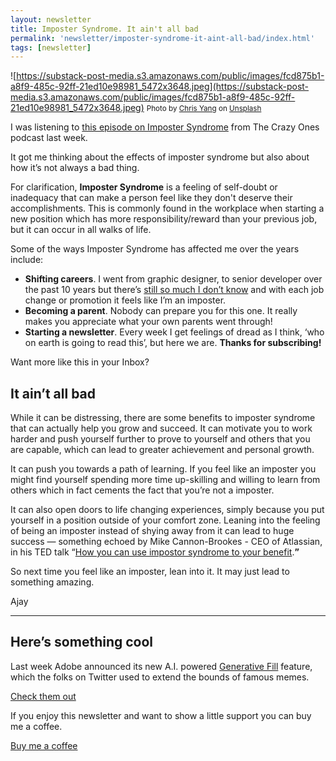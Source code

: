 ```yaml
---
layout: newsletter
title: Imposter Syndrome. It ain't all bad
permalink: 'newsletter/imposter-syndrome-it-aint-all-bad/index.html'
tags: [newsletter]
---
```


![https://substack-post-media.s3.amazonaws.com/public/images/fcd875b1-a8f9-485c-92ff-21ed10e98981_5472x3648.jpeg](https://substack-post-media.s3.amazonaws.com/public/images/fcd875b1-a8f9-485c-92ff-21ed10e98981_5472x3648.jpeg) <small>Photo by [Chris Yang](https://unsplash.com/@chrisyangchrisfilm?utm_source=unsplash&utm_medium=referral&utm_content=creditCopyText) on [Unsplash](https://unsplash.com/photos/1tnS_BVy9Jk?utm_source=unsplash&utm_medium=referral&utm_content=creditCopyText)</small>

I was listening to [this episode on Imposter Syndrome](https://foundersjournal.morningbrew.com/how-to-deal-with-imposter-syndrome-1/) from The Crazy Ones podcast last week.

It got me thinking about the effects of imposter syndrome but also about how it’s not always a bad thing.

For clarification, **Imposter Syndrome** is a feeling of self-doubt or inadequacy that can make a person feel like they don't deserve their accomplishments. This is commonly found in the workplace when starting a new position which has more responsibility/reward than your previous job, but it can occur in all walks of life.

Some of the ways Imposter Syndrome has affected me over the years include:

- **Shifting careers**. I went from graphic designer, to senior developer over the past 10 years but there’s [still so much I don’t know](/blog/stuff-i-dont-know/) and with each job change or promotion it feels like I’m an imposter.
- **Becoming a parent**. Nobody can prepare you for this one. It really makes you appreciate what your own parents went through!
- **Starting a newsletter**. Every week I get feelings of dread as I think, ‘who on earth is going to read this’, but here we are. **Thanks for subscribing!**

Want more like this in your Inbox?

## It ain’t all bad

While it can be distressing, there are some benefits to imposter syndrome that can actually help you grow and succeed. It can motivate you to work harder and push yourself further to prove to yourself and others that you are capable, which can lead to greater achievement and personal growth.

It can push you towards a path of learning. If you feel like an imposter you might find yourself spending more time up-skilling and willing to learn from others which in fact cements the fact that you’re not a imposter.

It can also open doors to life changing experiences, simply because you put yourself in a position outside of your comfort zone. Leaning into the feeling of being an imposter instead of shying away from it can lead to huge success — something echoed by Mike Cannon-Brookes - CEO of Atlassian, in his TED talk “[How you can use impostor syndrome to your benefit](https://youtu.be/ZkwqZfvbdFw).**”**

So next time you feel like an imposter, lean into it. It may just lead to something amazing.

Ajay

---

## Here’s something cool

Last week Adobe announced its new A.I. powered [Generative Fill](https://www.adobe.com/uk/products/photoshop/generative-fill.html) feature, which the folks on Twitter used to extend the bounds of famous memes.

[Check them out](https://twitter.com/LinusEkenstam/status/1663566567311900672?s=20)

If you enjoy this newsletter and want to show a little support you can buy me a coffee.

[Buy me a coffee](https://www.buymeacoffee.com/ajaykarwal)